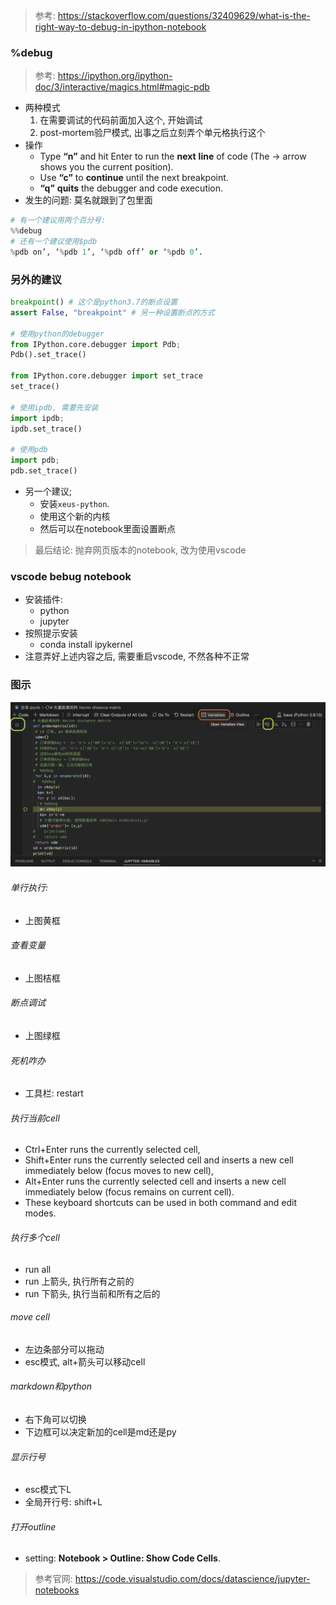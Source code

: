 > 参考:  https://stackoverflow.com/questions/32409629/what-is-the-right-way-to-debug-in-ipython-notebook

### %debug

> 参考: https://ipython.org/ipython-doc/3/interactive/magics.html#magic-pdb

- 两种模式
  1. 在需要调试的代码前面加入这个, 开始调试
  2. post-mortem验尸模式, 出事之后立刻弄个单元格执行这个
- 操作
  - Type **“n”** and hit Enter to run the **next** **line** of code (The → arrow shows you the current position). 
  - Use **“c”** to **continue** until the next breakpoint. 
  - **“q”** **quits** the debugger and code execution.
- 发生的问题: 莫名就跟到了包里面

```python
# 有一个建议用两个百分号: 
%%debug
# 还有一个建议使用$pdb
%pdb on’, ‘%pdb 1’, ‘%pdb off’ or ‘%pdb 0’.
```



### 另外的建议

```python
breakpoint() # 这个是python3.7的断点设置
assert False, "breakpoint" # 另一种设置断点的方式

# 使用python的debugger
from IPython.core.debugger import Pdb; 
Pdb().set_trace()

from IPython.core.debugger import set_trace
set_trace()

# 使用ipdb, 需要先安装
import ipdb; 
ipdb.set_trace() 

# 使用pdb
import pdb; 
pdb.set_trace()

```

- 另一个建议; 
  - 安装`xeus-python`. 
  - 使用这个新的内核
  - 然后可以在notebook里面设置断点

> 最后结论: 抛弃网页版本的notebook, 改为使用vscode

### vscode bebug notebook

- 安装插件: 
  - python
  - jupyter
- 按照提示安装
  - conda install ipykernel
- 注意弄好上述内容之后, 需要重启vscode, 不然各种不正常

### 图示

![image-20221216113212269](./image/vscode_bebug.png)

###### 单行执行: 

- 上图黄框

###### 查看变量

- 上图桔框

###### 断点调试

- 上图绿框

###### 死机咋办

- 工具栏: restart

###### 执行当前cell

- Ctrl+Enter runs the currently selected cell, 
- Shift+Enter runs the currently selected cell and inserts a new cell immediately below (focus moves to new cell), 
- Alt+Enter runs the currently selected cell and inserts a new cell immediately below (focus remains on current cell). 
- These keyboard shortcuts can be used in both command and edit modes.

###### 执行多个cell

- run all
- run 上箭头, 执行所有之前的
- run 下箭头, 执行当前和所有之后的

###### move cell

- 左边条部分可以拖动
- esc模式, alt+箭头可以移动cell

###### markdown和python

- 右下角可以切换
- 下边框可以决定新加的cell是md还是py

###### 显示行号

- esc模式下L
- 全局开行号: shift+L

###### 打开outline

- setting: **Notebook > Outline: Show Code Cells**.

> 参考官网: https://code.visualstudio.com/docs/datascience/jupyter-notebooks
